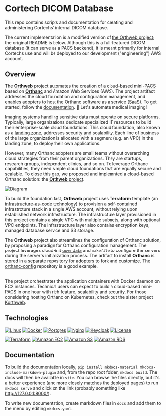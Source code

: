 # Cortech DICOM Database

This repo contains scripts and documentation for creating and administering Cortechs' internal DICOM database. 

The current implementation is a modified version of [the Orthweb project](https://github.com/digihunch/orthweb); the original README is below. Although this is a full-featured DICOM database (it can serve as a PACS backend), it is meant primarily for internal Cortechs use and will be deployed to our development ("engineering") AWS account.

## Overview

The **[Orthweb](https://github.com/digihunch/orthweb)** project automates the creation of a cloud-based mini-[PACS](https://en.wikipedia.org/wiki/Picture_archiving_and_communication_system) based on **[Orthanc](https://www.orthanc-server.com/)** and Amazon Web Services (AWS). The project artifact addresses the cloud foundation and configuration management, and enables adopters to host the Orthanc software as a service ([SaaS](https://en.wikipedia.org/wiki/Software_as_a_service)). To get started, follow the [documentation](https://digihunch.github.io/orthweb/). 💪 Let's automate medical imaging!

Imaging systems handling sensitive data must operate on secure platforms. Typically, large organizations dedicate specialized IT resources to build their enterprise-scale cloud foundations. This cloud foundation, also known as a [landing zone](https://www.digihunch.com/2022/12/landing-zone-in-aws/), addresses security and scalability. Each line of business of the large organization is allocated with a segment (e.g. an VPC) in the landing zone, to deploy their own applications.

However, many Orthanc adopters are small teams without overarching cloud strategies from their parent organizations. They are startups, research groups, independent clinics, and so on. To leverage Orthanc capabilities, they need simple cloud foundations that are equally secure and scalable. To close this gap, we proposed and implemnted a cloud-based Orthanc solution: the [**Orthweb** project](https://www.digihunch.com/2020/11/medical-imaging-web-server-deployment-pipeline/). 

  ![Diagram](docs/assets/images/Overview.png)

To build the foundation fast, **Orthweb** project uses **Terraform** template (an [infrastructure-as-code](https://en.wikipedia.org/wiki/Infrastructure_as_code) technology) to provision a self-contained infrastrcture stack in a single AWS account, without relying upon established network infrastructure. The infrastructure layer provisioned in this project contains a single VPC with multiple subnets, along with optional VPC endpoints. The infrastructure layer also contains encryption keys, managed database service and S3 storage.

The **Orthweb** project also streamlines the configuration of Orthanc solution, by proposing a paradign for Orthanc configuration management. The project leverages cloud-init [user data](https://docs.aws.amazon.com/AWSEC2/latest/UserGuide/user-data.html) and `makefile` to configure the servers during the server's initialization process. The artifact to install **Orthanc** is stored in a separate repository for adopters to fork and customize. The [orthanc-config](https://github.com/digihunchinc/orthanc-config) repository is a good example.
<br/><br/>

The project orchestrates the application containers with Docker daemon on EC2 instances. Technical users can expect to build a cloud-based mini-PACS in one hour with rich feature, scalability and security. For those considering hosting Orthanc on Kubernetes, check out the sister project [Korthweb](https://github.com/digihunch/korthweb).

## Technologies

[![Linux](https://img.shields.io/badge/Linux-FCC624?logo=linux&logoColor=black)](https://aws.amazon.com/amazon-linux-2)
[![Docker](https://img.shields.io/badge/docker-%230db7ed.svg?logo=docker&logoColor=white)](https://www.docker.com/)
[![Postgres](https://img.shields.io/badge/postgres-%23316192.svg?logo=postgresql&logoColor=white)](https://www.postgresql.org/)
[![Nginx](https://img.shields.io/badge/nginx-%23009639.svg?&logo=nginx&logoColor=white)](https://nginx.org/en/index.html)
[![Keycloak](https://img.shields.io/badge/Keycloak-4D4D4D?logo=keycloak&logoColor=white&style=flat)](https://www.keycloak.org/)
[![License](https://img.shields.io/badge/License-Apache_2.0-blue.svg)](https://opensource.org/licenses/Apache-2.0)

[![Terraform](https://img.shields.io/badge/terraform-%235835CC.svg?logo=terraform&logoColor=white)](https://www.terraform.io/)
[![Amazon EC2](https://img.shields.io/badge/Amazon%20EC2-F90?logo=amazonec2&logoColor=white&style=flat)](https://aws.amazon.com/ec2/)
[![Amazon S3](https://img.shields.io/badge/Amazon%20S3-569A31?logo=amazons3&logoColor=white&style=flat)](https://aws.amazon.com/s3/)
[![Amazon RDS](https://img.shields.io/badge/Amazon%20RDS-527FFF?logo=amazonrds&logoColor=white&style=flat)](https://aws.amazon.com/rds/postgresql/)

## Documentation

To build the documentation locally, `pip install mkdocs-material mkdocs-include-markdown-plugin` and, from the repo root folder, `mkdocs build`. The docs will then be available in `site`. You can browse the files directly, but it's a better experience (and more closely matches the deployed pages) to run `mkdocs serve` and click on the link (probably something like http://127.0.0.1:8000/).

To write new documentation, create markdown files in `docs` and add them to the menu by editing `mkdocs.yaml`.

